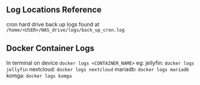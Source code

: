 ## Log Locations Reference
cron hard drive back up logs found at `/home/<USER>/NAS_drive/logs/back_up_cron.log`

## Docker Container Logs
In terminal on device `docker logs <CONTAINER_NAME>`
eg:
jellyfin:
`docker logs jellyfin`
nextcloud:
`docker logs nextcloud`
mariadb:
`docker logs mariadb`
komga:
`docker logs komga`